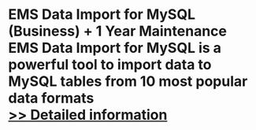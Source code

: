# EMS Data Import for MySQL (Business) + 1 Year Maintenance<br />EMS Data Import for MySQL is a powerful tool to import data to MySQL tables from 10 most popular data formats<br />[>> Detailed information](https://secure.shareit.com/shareit/product.html?productid=300067866&affiliateid=200057808)